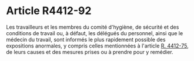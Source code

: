 # Article R4412-92

  
Les travailleurs et les membres du comité d'hygiène, de sécurité et des conditions de travail ou, à défaut, les délégués du personnel, ainsi que le médecin du travail, sont informés le plus rapidement possible des expositions anormales, y compris celles mentionnées à l'article [R. 4412-75][1], de leurs causes et des mesures prises ou à prendre pour y remédier.

 [1]: /affichCodeArticle.do?cidTexte=LEGITEXT000006072050&idArticle=LEGIARTI000018490518&dateTexte=&categorieLien=cid